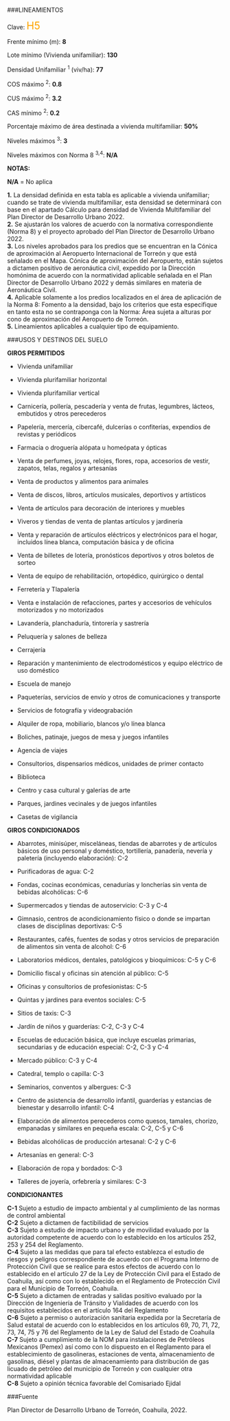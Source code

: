 
###LINEAMIENTOS

Clave: <span style="color:orange; font-size:x-large">H5</span>

Frente mínimo (m): <b>8</b>

Lote mínimo (Vivienda unifamiliar): <b>130</b>

Densidad Unifamiliar <sup>1</sup> (viv/ha): <b>77</b>

COS máximo <sup>2</sup>: <b>0.8</b>

CUS máximo <sup>2</sup>: <b>3.2</b>

CAS mínimo <sup>2</sup>: <b>0.2</b>

Porcentaje máximo de área destinada a vivienda multifamiliar: <b>50%</b>

Niveles máximos <sup>3</sup>: <b>3</b>

Niveles máximos con Norma 8 <sup>3,4</sup>: <b>N/A</b>

<p>
<span style="color:gray; font-size:small">

<b>NOTAS:</b></br>

<b>N/A</b> = No aplica</br>

<b>1.</b> La densidad definida en esta tabla es aplicable a vivienda unifamiliar; cuando se trate de vivienda multifamiliar, esta densidad se determinará con base en el apartado Cálculo para densidad de Vivienda Multifamiliar del Plan Director de Desarrollo Urbano 2022.</br>
<b>2.</b> Se ajustarán los valores de acuerdo con la normativa correspondiente (Norma 8) y el proyecto aprobado del Plan Director de Desarrollo Urbano 2022.</br>
<b>3.</b> Los niveles aprobados para los predios que se encuentran en la Cónica de aproximación al Aeropuerto Internacional de Torreón y que está señalado en el Mapa. Cónica de aproximación del Aeropuerto, están sujetos a dictamen positivo de aeronáutica civil, expedido por la Dirección homónima de acuerdo con la normatividad aplicable señalada en el Plan Director de Desarrollo Urbano 2022 y demás similares en materia de Aeronáutica Civil.</br>
<b>4.</b> Aplicable solamente a los predios localizados en el área de aplicación de la Norma 8: Fomento a la densidad, bajo los criterios que esta especifique en tanto esta no se contraponga con la Norma: Área sujeta a alturas por cono de aproximación del Aeropuerto de Torreón.</br>
<b>5.</b> Lineamientos aplicables a cualquier tipo de equipamiento.</br>

</span>
</p>

###USOS Y DESTINOS DEL SUELO

**GIROS PERMITIDOS**

- Vivienda unifamiliar

- Vivienda plurifamiliar horizontal

- Vivienda plurifamiliar vertical

- Carnicería, pollería, pescadería y venta de frutas, legumbres, lácteos, embutidos y otros perecederos

- Papelería, mercería, cibercafé, dulcerías o confiterías, expendios de revistas y periódicos

- Farmacia o droguería alópata u homeópata y ópticas

- Venta de perfumes, joyas, relojes, flores, ropa, accesorios de vestir, zapatos, telas, regalos y artesanías

- Venta de productos y alimentos para animales

- Venta de discos, libros, artículos musicales, deportivos y artísticos

- Venta de artículos para decoración de interiores y muebles

- Viveros y tiendas de venta de plantas artículos y jardinería

- Venta y reparación de artículos eléctricos y electrónicos para el hogar, incluidos línea blanca, computación básica y de oficina

- Venta de billetes de lotería, pronósticos deportivos y otros boletos de sorteo

- Venta de equipo de rehabilitación, ortopédico, quirúrgico o dental

- Ferretería y Tlapalería

- Venta e instalación de refacciones, partes y accesorios de vehículos motorizados y no motorizados

- Lavandería, planchaduría, tintorería y sastrería

- Peluquería y salones de belleza

- Cerrajería

- Reparación y mantenimiento de electrodomésticos y equipo eléctrico de uso doméstico

- Escuela de manejo

- Paqueterías, servicios de envío y otros de comunicaciones y transporte

- Servicios de fotografía y videograbación

- Alquiler de ropa, mobiliario, blancos y/o línea blanca

- Boliches, patinaje, juegos de mesa y juegos infantiles

- Agencia de viajes

- Consultorios, dispensarios médicos, unidades de primer contacto

- Biblioteca

- Centro y casa cultural y galerías de arte

- Parques, jardines vecinales y de juegos infantiles

- Casetas de vigilancia

**GIROS CONDICIONADOS**

- Abarrotes, minisúper, misceláneas, tiendas de abarrotes y de artículos básicos de uso personal y doméstico, tortillería, panadería, nevería y paletería (incluyendo elaboración): C-2

- Purificadoras de agua: C-2

- Fondas, cocinas económicas, cenadurías y loncherías sin venta de bebidas alcohólicas: C-6

- Supermercados y tiendas de autoservicio: C-3 y C-4

- Gimnasio, centros de acondicionamiento físico o donde se impartan clases de disciplinas deportivas: C-5

- Restaurantes, cafés, fuentes de sodas y otros servicios de preparación de alimentos sin venta de alcohol: C-6

- Laboratorios médicos, dentales, patológicos y bioquímicos: C-5 y C-6

- Domicilio fiscal y oficinas sin atención al público: C-5

- Oficinas y consultorios de profesionistas: C-5

- Quintas y jardines para eventos sociales: C-5

- Sitios de taxis: C-3

- Jardín de niños y guarderías: C-2, C-3 y C-4

- Escuelas de educación básica, que incluye escuelas primarias, secundarias y de educación especial: C-2, C-3 y C-4

- Mercado público: C-3 y C-4

- Catedral, templo o capilla: C-3

- Seminarios, conventos y albergues: C-3

- Centro de asistencia de desarrollo infantil, guarderías y estancias de bienestar y desarrollo infantil: C-4

- Elaboración de alimentos perecederos como quesos, tamales, chorizo, empanadas y similares en pequeña escala: C-2, C-5 y C-6

- Bebidas alcohólicas de producción artesanal: C-2 y C-6

- Artesanías en general: C-3

- Elaboración de ropa y bordados: C-3

- Talleres de joyería, orfebrería y similares: C-3


**CONDICIONANTES**

<p>

<span style="color:gray; font-size:small">

<b>C-1</b> Sujeto a estudio de impacto ambiental y al cumplimiento de las normas de control ambiental</br>
<b>C-2</b> Sujeto a dictamen de factibilidad de servicios</br>
<b>C-3</b> Sujeto a estudio de impacto urbano y de movilidad evaluado por la autoridad competente de acuerdo con lo establecido en los artículos 252, 253 y 254 del Reglamento.</br>
<b>C-4</b> Sujeto a las medidas que para tal efecto establezca el estudio de riesgos y peligros correspondiente de acuerdo con el Programa Interno de Protección Civil que se realice para estos efectos de acuerdo con lo establecido en el artículo 27 de la Ley de Protección Civil para el Estado de Coahuila, así como con lo establecido en el Reglamento de Protección Civil para el Municipio de Torreón, Coahuila.</br>
<b>C-5</b> Sujeto a dictamen de entradas y salidas positivo evaluado por la Dirección de Ingeniería de Tránsito y Vialidades de acuerdo con los requisitos establecidos en el artículo 164 del Reglamento</br>
<b>C-6</b> Sujeto a permiso o autorización sanitaria expedida por la Secretaría de Salud estatal de acuerdo con lo establecidos en los artículos 69, 70, 71, 72, 73, 74, 75 y 76 del Reglamento de la Ley de Salud del Estado de Coahuila</br>
<b>C-7</b> Sujeto a cumplimiento de la NOM para instalaciones de Petróleos Mexicanos (Pemex) así como con lo dispuesto en el Reglamento para el establecimiento de gasolineras, estaciones de venta, almacenamiento de gasolinas, diésel y plantas de almacenamiento para distribución de gas licuado de petróleo del municipio de Torreón y con cualquier otra normatividad aplicable</br>
<b>C-8</b> Sujeto a opinión técnica favorable del Comisariado Ejidal</br>

</span>
</p>

###Fuente

Plan Director de Desarrollo Urbano de Torreón, Coahuila, 2022.
